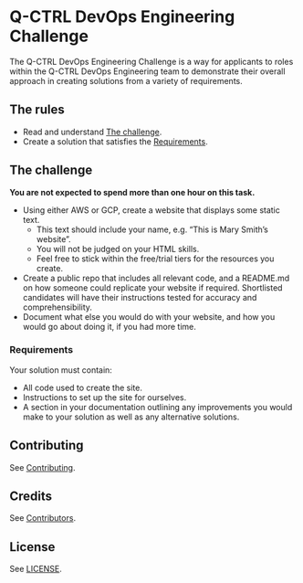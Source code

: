 # Q-CTRL DevOps Engineering Challenge

The Q-CTRL DevOps Engineering Challenge is a way for applicants to roles within the Q-CTRL DevOps Engineering team to demonstrate their overall approach in creating solutions from a variety of requirements.

## The rules

- Read and understand [The challenge](#the-challenge).
- Create a solution that satisfies the [Requirements](#requirements).

## The challenge

**You are not expected to spend more than one hour on this task.**
- Using either AWS or GCP, create a website that displays some static text.
    - This text should include your name, e.g. “This is Mary Smith’s website”.
    - You will not be judged on your HTML skills.
    - Feel free to stick within the free/trial tiers for the resources you create.
- Create a public repo that includes all relevant code, and a README.md on how someone could replicate your website if required. Shortlisted candidates will have their instructions tested for accuracy and comprehensibility.
- Document what else you would do with your website, and how you would go about doing it, if you had more time.

### Requirements

Your solution must contain:
- All code used to create the site.
- Instructions to set up the site for ourselves.
- A section in your documentation outlining any improvements you would make to your solution as well as any alternative solutions.

## Contributing

See [Contributing](https://github.com/qctrl/.github/blob/master/CONTRIBUTING.md).

## Credits

See [Contributors](https://github.com/qctrl/devops-challenge/graphs/contributors).

## License

See [LICENSE](https://github.com/qctrl/devops-challenge/blob/master/LICENSE).
